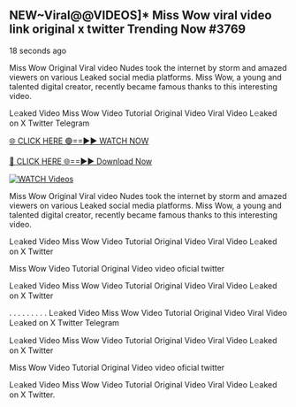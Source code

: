 ## NEW~Viral@@VIDEOS]* Miss Wow viral video link original x twitter Trending Now #3769

18 seconds ago

Miss Wow Original Viral video Nudes took the internet by storm and amazed viewers on various Leaked social media platforms. Miss Wow, a young and talented digital creator, recently became famous thanks to this interesting video.

L𝚎aked Video Miss Wow Video Tutorial Original Video Viral Video L𝚎aked on X Twitter Telegram

[🌐 CLICK HERE 🟢==►► WATCH NOW](https://valovideo.net/valo-video/?bom)

[🔴 CLICK HERE 🌐==►► Download Now](https://valovideo.net/valo-video/?bom)

[![WATCH Videos](https://i.imgur.com/dJHk4Zq.gif)](https://valovideo.net/valo-video/?bom)

Miss Wow Original Viral video Nudes took the internet by storm and amazed viewers on various Leaked social media platforms. Miss Wow, a young and talented digital creator, recently became famous thanks to this interesting video.

L𝚎aked Video Miss Wow Video Tutorial Original Video Viral Video L𝚎aked on X Twitter

Miss Wow Video Tutorial Original Video video oficial twitter

L𝚎aked Video Miss Wow Video Tutorial Original Video Viral Video L𝚎aked on X Twitter

. . . . . . . . . L𝚎aked Video Miss Wow Video Tutorial Original Video Viral Video L𝚎aked on X Twitter Telegram

L𝚎aked Video Miss Wow Video Tutorial Original Video Viral Video L𝚎aked on X Twitter

Miss Wow Video Tutorial Original Video video oficial twitter

L𝚎aked Video Miss Wow Video Tutorial Original Video Viral Video L𝚎aked on X Twitter.